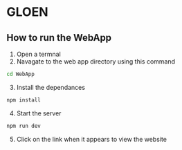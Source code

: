 # GLOEN

## How to run the WebApp

1. Open a termnal 
2. Navagate to the web app directory using this command 

```sh
cd WebApp
```

3. Install the dependances 

```sh
npm install
```

4. Start the server 

```sh
npm run dev
```

5. Click on the link when it appears to view the website